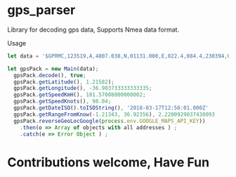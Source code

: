 # gps_parser

Library for decoding gps data, Supports Nmea data format.

Usage 

```javascript
let data = '$GPRMC,123519,A,4807.038,N,01131.000,E,022.4,084.4,230394,003.1,W*6A';

let gpsPack = new Main(data);
  gpsPack.decode(), true;
  gpsPack.getLatitude(), 1.21582);
  gpsPack.getLongitude(), -36.903733333333335;
  gpsPack.getSpeedKmH(), 181.57008000000002;
  gpsPack.getSpeedKnots(), 98.04;
  gpsPack.getDateISO().toISOString(), '2018-03-17T12:56:01.000Z'
  gpsPack.getRangeFromKnow(-1.21343, 36.92356), 2.2200929037438093
  gpsPack.reverseGeoLocGoogle(process.env.GOOGLE_MAPS_API_KEY))
    .then(o => Array of objects with all addresses ) ;
    .catch(e => Error Object ) ;

```

# Contributions welcome, Have Fun
